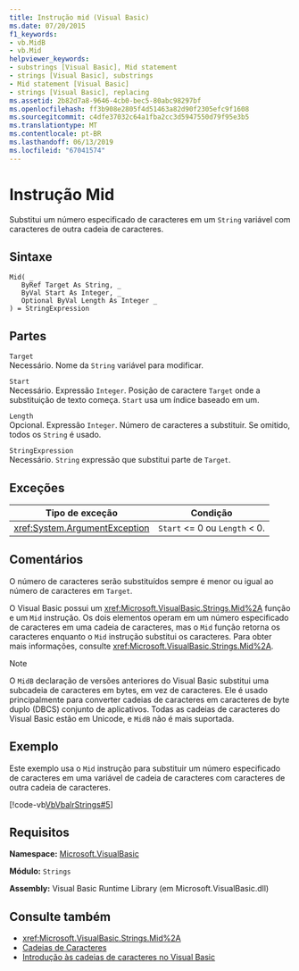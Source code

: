 ```yaml
---
title: Instrução mid (Visual Basic)
ms.date: 07/20/2015
f1_keywords:
- vb.MidB
- vb.Mid
helpviewer_keywords:
- substrings [Visual Basic], Mid statement
- strings [Visual Basic], substrings
- Mid statement [Visual Basic]
- strings [Visual Basic], replacing
ms.assetid: 2b82d7a8-9646-4cb0-bec5-80abc98297bf
ms.openlocfilehash: ff3b908e2805f4d51463a82d90f2305efc9f1608
ms.sourcegitcommit: c4dfe37032c64a1fba2cc3d5947550d79f95e3b5
ms.translationtype: MT
ms.contentlocale: pt-BR
ms.lasthandoff: 06/13/2019
ms.locfileid: "67041574"
---
```

# <a name="mid-statement"></a>Instrução Mid
Substitui um número especificado de caracteres em um `String` variável com caracteres de outra cadeia de caracteres.  
  
## <a name="syntax"></a>Sintaxe  
  
```  
Mid( _  
   ByRef Target As String, _  
   ByVal Start As Integer, _  
   Optional ByVal Length As Integer _  
) = StringExpression  
```  
  
## <a name="parts"></a>Partes  
 `Target`  
 Necessário. Nome da `String` variável para modificar.  
  
 `Start`  
 Necessário. Expressão `Integer`. Posição de caractere `Target` onde a substituição de texto começa. `Start` usa um índice baseado em um.  
  
 `Length`  
 Opcional. Expressão `Integer`. Número de caracteres a substituir. Se omitido, todos os `String` é usado.  
  
 `StringExpression`  
 Necessário. `String` expressão que substitui parte de `Target`.  
  
## <a name="exceptions"></a>Exceções  
  
|Tipo de exceção|Condição|  
|--------------------|---------------|  
|<xref:System.ArgumentException>|`Start` <= 0 ou `Length` < 0.|  
  
## <a name="remarks"></a>Comentários  
 O número de caracteres serão substituídos sempre é menor ou igual ao número de caracteres em `Target`.  
  
 O Visual Basic possui um <xref:Microsoft.VisualBasic.Strings.Mid%2A> função e um `Mid` instrução. Os dois elementos operam em um número especificado de caracteres em uma cadeia de caracteres, mas o `Mid` função retorna os caracteres enquanto o `Mid` instrução substitui os caracteres. Para obter mais informações, consulte <xref:Microsoft.VisualBasic.Strings.Mid%2A>.  
  
> [!NOTE]
>  O `MidB` declaração de versões anteriores do Visual Basic substitui uma subcadeia de caracteres em bytes, em vez de caracteres. Ele é usado principalmente para converter cadeias de caracteres em caracteres de byte duplo (DBCS) conjunto de aplicativos. Todas as cadeias de caracteres do Visual Basic estão em Unicode, e `MidB` não é mais suportada.  
  
## <a name="example"></a>Exemplo  
 Este exemplo usa o `Mid` instrução para substituir um número especificado de caracteres em uma variável de cadeia de caracteres com caracteres de outra cadeia de caracteres.  
  
 [!code-vb[VbVbalrStrings#5](~/samples/snippets/visualbasic/VS_Snippets_VBCSharp/VbVbalrStrings/VB/Class1.vb#5)]  
  
## <a name="requirements"></a>Requisitos  
 **Namespace:** [Microsoft.VisualBasic](../../../visual-basic/language-reference/runtime-library-members.md)  
  
 **Módulo:** `Strings`  
  
 **Assembly:** Visual Basic Runtime Library (em Microsoft.VisualBasic.dll)  
  
## <a name="see-also"></a>Consulte também

- <xref:Microsoft.VisualBasic.Strings.Mid%2A>
- [Cadeias de Caracteres](../../../visual-basic/programming-guide/language-features/strings/index.md)
- [Introdução às cadeias de caracteres no Visual Basic](../../../visual-basic/programming-guide/language-features/strings/introduction-to-strings.md)
